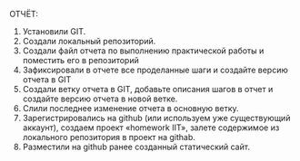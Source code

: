 ОТЧЁТ:
1.	Установили GIT.
2.	Создали локальный репозиторий.
3.	Создали файл отчета по выполнению практической работы и поместить его в репозиторий
4.	Зафиксировали в отчете все проделанные шаги и создайте версию отчета в GIT
5.	Создали ветку отчета в GIT, добавьте описания шагов в отчет и создайте версию отчета в новой ветке.
6.	Слили последнее изменение отчета в основную ветку.
7.	Зарегистрировались на github (или используем уже существующий аккаунт), создаем проект «homework IIT», залете содержимое из локального репозитория в проект на githab.
8.	Разместили на github ранее созданный статический сайт.
